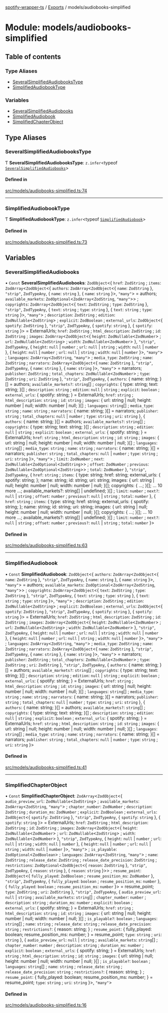 [spotify-wrapper-ts](../README.md) / [Exports](../modules.md) / models/audiobooks-simplified

# Module: models/audiobooks-simplified

## Table of contents

### Type Aliases

- [SeveralSimplifiedAudiobooksType](models_audiobooks_simplified.md#severalsimplifiedaudiobookstype)
- [SimplifiedAudiobookType](models_audiobooks_simplified.md#simplifiedaudiobooktype)

### Variables

- [SeveralSimplifiedAudiobooks](models_audiobooks_simplified.md#severalsimplifiedaudiobooks)
- [SimplifiedAudiobook](models_audiobooks_simplified.md#simplifiedaudiobook)
- [SimplifiedChapterObject](models_audiobooks_simplified.md#simplifiedchapterobject)

## Type Aliases

### SeveralSimplifiedAudiobooksType

Ƭ **SeveralSimplifiedAudiobooksType**: `z.infer`<typeof [`SeveralSimplifiedAudiobooks`](models_audiobooks_simplified.md#severalsimplifiedaudiobooks)\>

#### Defined in

[src/models/audiobooks-simplified.ts:74](https://github.com/XzavierDunn/spotify-wrapper-ts/blob/7ece3b9/src/models/audiobooks-simplified.ts#L74)

___

### SimplifiedAudiobookType

Ƭ **SimplifiedAudiobookType**: `z.infer`<typeof [`SimplifiedAudiobook`](models_audiobooks_simplified.md#simplifiedaudiobook)\>

#### Defined in

[src/models/audiobooks-simplified.ts:73](https://github.com/XzavierDunn/spotify-wrapper-ts/blob/7ece3b9/src/models/audiobooks-simplified.ts#L73)

## Variables

### SeveralSimplifiedAudiobooks

• `Const` **SeveralSimplifiedAudiobooks**: `ZodObject`<{ `href`: `ZodString` ; `items`: `ZodArray`<`ZodObject`<{ `authors`: `ZodArray`<`ZodObject`<{ `name`: `ZodString`  }, ``"strip"``, `ZodTypeAny`, { `name`: `string`  }, { `name`: `string`  }\>, ``"many"``\> = authors; `available_markets`: `ZodOptional`<`ZodArray`<`ZodString`, ``"many"``\>\> ; `copyrights`: `ZodArray`<`ZodObject`<{ `text`: `ZodString` ; `type`: `ZodString`  }, ``"strip"``, `ZodTypeAny`, { `text`: `string` ; `type`: `string`  }, { `text`: `string` ; `type`: `string`  }\>, ``"many"``\> ; `description`: `ZodString` ; `edition`: `ZodNullable`<`ZodString`\> ; `explicit`: `ZodBoolean` ; `external_urls`: `ZodObject`<{ `spotify`: `ZodString`  }, ``"strip"``, `ZodTypeAny`, { `spotify`: `string`  }, { `spotify`: `string`  }\> = ExternalUrls; `href`: `ZodString` ; `html_description`: `ZodString` ; `id`: `ZodString` ; `images`: `ZodArray`<`ZodObject`<{ `height`: `ZodNullable`<`ZodNumber`\> ; `url`: `ZodNullable`<`ZodString`\> ; `width`: `ZodNullable`<`ZodNumber`\>  }, ``"strip"``, `ZodTypeAny`, { `height`: ``null`` \| `number` ; `url`: ``null`` \| `string` ; `width`: ``null`` \| `number`  }, { `height`: ``null`` \| `number` ; `url`: ``null`` \| `string` ; `width`: ``null`` \| `number`  }\>, ``"many"``\> ; `languages`: `ZodArray`<`ZodString`, ``"many"``\> ; `media_type`: `ZodString` ; `name`: `ZodString` ; `narrators`: `ZodArray`<`ZodObject`<{ `name`: `ZodString`  }, ``"strip"``, `ZodTypeAny`, { `name`: `string`  }, { `name`: `string`  }\>, ``"many"``\> = narrators; `publisher`: `ZodString` ; `total_chapters`: `ZodNullable`<`ZodNumber`\> ; `type`: `ZodString` ; `uri`: `ZodString`  }, ``"strip"``, `ZodTypeAny`, { `authors`: { name: string; }[] = authors; `available_markets?`: `string`[] ; `copyrights`: { type: string; text: string; }[] ; `description`: `string` ; `edition`: ``null`` \| `string` ; `explicit`: `boolean` ; `external_urls`: { spotify: string; } = ExternalUrls; `href`: `string` ; `html_description`: `string` ; `id`: `string` ; `images`: { url: string \| null; height: number \| null; width: number \| null; }[] ; `languages`: `string`[] ; `media_type`: `string` ; `name`: `string` ; `narrators`: { name: string; }[] = narrators; `publisher`: `string` ; `total_chapters`: ``null`` \| `number` ; `type`: `string` ; `uri`: `string`  }, { `authors`: { name: string; }[] = authors; `available_markets?`: `string`[] ; `copyrights`: { type: string; text: string; }[] ; `description`: `string` ; `edition`: ``null`` \| `string` ; `explicit`: `boolean` ; `external_urls`: { spotify: string; } = ExternalUrls; `href`: `string` ; `html_description`: `string` ; `id`: `string` ; `images`: { url: string \| null; height: number \| null; width: number \| null; }[] ; `languages`: `string`[] ; `media_type`: `string` ; `name`: `string` ; `narrators`: { name: string; }[] = narrators; `publisher`: `string` ; `total_chapters`: ``null`` \| `number` ; `type`: `string` ; `uri`: `string`  }\>, ``"many"``\> ; `limit`: `ZodNumber` ; `next`: `ZodNullable`<`ZodOptional`<`ZodString`\>\> ; `offset`: `ZodNumber` ; `previous`: `ZodNullable`<`ZodOptional`<`ZodString`\>\> ; `total`: `ZodNumber`  }, ``"strip"``, `ZodTypeAny`, { `href`: `string` ; `items`: { type: string; href: string; external\_urls: { spotify: string; }; name: string; id: string; uri: string; images: { url: string \| null; height: number \| null; width: number \| null; }[]; copyrights: { ...; }[]; ... 10 more ...; available\_markets?: string[] \| undefined; }[] ; `limit`: `number` ; `next?`: ``null`` \| `string` ; `offset`: `number` ; `previous?`: ``null`` \| `string` ; `total`: `number`  }, { `href`: `string` ; `items`: { type: string; href: string; external\_urls: { spotify: string; }; name: string; id: string; uri: string; images: { url: string \| null; height: number \| null; width: number \| null; }[]; copyrights: { ...; }[]; ... 10 more ...; available\_markets?: string[] \| undefined; }[] ; `limit`: `number` ; `next?`: ``null`` \| `string` ; `offset`: `number` ; `previous?`: ``null`` \| `string` ; `total`: `number`  }\>

#### Defined in

[src/models/audiobooks-simplified.ts:63](https://github.com/XzavierDunn/spotify-wrapper-ts/blob/7ece3b9/src/models/audiobooks-simplified.ts#L63)

___

### SimplifiedAudiobook

• `Const` **SimplifiedAudiobook**: `ZodObject`<{ `authors`: `ZodArray`<`ZodObject`<{ `name`: `ZodString`  }, ``"strip"``, `ZodTypeAny`, { `name`: `string`  }, { `name`: `string`  }\>, ``"many"``\> = authors; `available_markets`: `ZodOptional`<`ZodArray`<`ZodString`, ``"many"``\>\> ; `copyrights`: `ZodArray`<`ZodObject`<{ `text`: `ZodString` ; `type`: `ZodString`  }, ``"strip"``, `ZodTypeAny`, { `text`: `string` ; `type`: `string`  }, { `text`: `string` ; `type`: `string`  }\>, ``"many"``\> ; `description`: `ZodString` ; `edition`: `ZodNullable`<`ZodString`\> ; `explicit`: `ZodBoolean` ; `external_urls`: `ZodObject`<{ `spotify`: `ZodString`  }, ``"strip"``, `ZodTypeAny`, { `spotify`: `string`  }, { `spotify`: `string`  }\> = ExternalUrls; `href`: `ZodString` ; `html_description`: `ZodString` ; `id`: `ZodString` ; `images`: `ZodArray`<`ZodObject`<{ `height`: `ZodNullable`<`ZodNumber`\> ; `url`: `ZodNullable`<`ZodString`\> ; `width`: `ZodNullable`<`ZodNumber`\>  }, ``"strip"``, `ZodTypeAny`, { `height`: ``null`` \| `number` ; `url`: ``null`` \| `string` ; `width`: ``null`` \| `number`  }, { `height`: ``null`` \| `number` ; `url`: ``null`` \| `string` ; `width`: ``null`` \| `number`  }\>, ``"many"``\> ; `languages`: `ZodArray`<`ZodString`, ``"many"``\> ; `media_type`: `ZodString` ; `name`: `ZodString` ; `narrators`: `ZodArray`<`ZodObject`<{ `name`: `ZodString`  }, ``"strip"``, `ZodTypeAny`, { `name`: `string`  }, { `name`: `string`  }\>, ``"many"``\> = narrators; `publisher`: `ZodString` ; `total_chapters`: `ZodNullable`<`ZodNumber`\> ; `type`: `ZodString` ; `uri`: `ZodString`  }, ``"strip"``, `ZodTypeAny`, { `authors`: { name: string; }[] = authors; `available_markets?`: `string`[] ; `copyrights`: { type: string; text: string; }[] ; `description`: `string` ; `edition`: ``null`` \| `string` ; `explicit`: `boolean` ; `external_urls`: { spotify: string; } = ExternalUrls; `href`: `string` ; `html_description`: `string` ; `id`: `string` ; `images`: { url: string \| null; height: number \| null; width: number \| null; }[] ; `languages`: `string`[] ; `media_type`: `string` ; `name`: `string` ; `narrators`: { name: string; }[] = narrators; `publisher`: `string` ; `total_chapters`: ``null`` \| `number` ; `type`: `string` ; `uri`: `string`  }, { `authors`: { name: string; }[] = authors; `available_markets?`: `string`[] ; `copyrights`: { type: string; text: string; }[] ; `description`: `string` ; `edition`: ``null`` \| `string` ; `explicit`: `boolean` ; `external_urls`: { spotify: string; } = ExternalUrls; `href`: `string` ; `html_description`: `string` ; `id`: `string` ; `images`: { url: string \| null; height: number \| null; width: number \| null; }[] ; `languages`: `string`[] ; `media_type`: `string` ; `name`: `string` ; `narrators`: { name: string; }[] = narrators; `publisher`: `string` ; `total_chapters`: ``null`` \| `number` ; `type`: `string` ; `uri`: `string`  }\>

#### Defined in

[src/models/audiobooks-simplified.ts:41](https://github.com/XzavierDunn/spotify-wrapper-ts/blob/7ece3b9/src/models/audiobooks-simplified.ts#L41)

___

### SimplifiedChapterObject

• `Const` **SimplifiedChapterObject**: `ZodArray`<`ZodObject`<{ `audio_preview_url`: `ZodNullable`<`ZodString`\> ; `available_markets`: `ZodArray`<`ZodString`, ``"many"``\> ; `chapter_number`: `ZodNumber` ; `description`: `ZodString` ; `duration_ms`: `ZodNumber` ; `explicit`: `ZodBoolean` ; `external_urls`: `ZodObject`<{ `spotify`: `ZodString`  }, ``"strip"``, `ZodTypeAny`, { `spotify`: `string`  }, { `spotify`: `string`  }\> = ExternalUrls; `href`: `ZodString` ; `html_description`: `ZodString` ; `id`: `ZodString` ; `images`: `ZodArray`<`ZodObject`<{ `height`: `ZodNullable`<`ZodNumber`\> ; `url`: `ZodNullable`<`ZodString`\> ; `width`: `ZodNullable`<`ZodNumber`\>  }, ``"strip"``, `ZodTypeAny`, { `height`: ``null`` \| `number` ; `url`: ``null`` \| `string` ; `width`: ``null`` \| `number`  }, { `height`: ``null`` \| `number` ; `url`: ``null`` \| `string` ; `width`: ``null`` \| `number`  }\>, ``"many"``\> ; `is_playable`: `ZodOptional`<`ZodBoolean`\> ; `languages`: `ZodArray`<`ZodString`, ``"many"``\> ; `name`: `ZodString` ; `release_date`: `ZodString` ; `release_date_precision`: `ZodString` ; `restrictions`: `ZodOptional`<`ZodObject`<{ `reason`: `ZodString`  }, ``"strip"``, `ZodTypeAny`, { `reason`: `string`  }, { `reason`: `string`  }\>\> ; `resume_point`: `ZodObject`<{ `fully_played`: `ZodBoolean` ; `resume_position_ms`: `ZodNumber`  }, ``"strip"``, `ZodTypeAny`, { `fully_played`: `boolean` ; `resume_position_ms`: `number`  }, { `fully_played`: `boolean` ; `resume_position_ms`: `number`  }\> = resume\_point; `type`: `ZodString` ; `uri`: `ZodString`  }, ``"strip"``, `ZodTypeAny`, { `audio_preview_url`: ``null`` \| `string` ; `available_markets`: `string`[] ; `chapter_number`: `number` ; `description`: `string` ; `duration_ms`: `number` ; `explicit`: `boolean` ; `external_urls`: { spotify: string; } = ExternalUrls; `href`: `string` ; `html_description`: `string` ; `id`: `string` ; `images`: { url: string \| null; height: number \| null; width: number \| null; }[] ; `is_playable?`: `boolean` ; `languages`: `string`[] ; `name`: `string` ; `release_date`: `string` ; `release_date_precision`: `string` ; `restrictions?`: { reason: string; } ; `resume_point`: { fully\_played: boolean; resume\_position\_ms: number; } = resume\_point; `type`: `string` ; `uri`: `string`  }, { `audio_preview_url`: ``null`` \| `string` ; `available_markets`: `string`[] ; `chapter_number`: `number` ; `description`: `string` ; `duration_ms`: `number` ; `explicit`: `boolean` ; `external_urls`: { spotify: string; } = ExternalUrls; `href`: `string` ; `html_description`: `string` ; `id`: `string` ; `images`: { url: string \| null; height: number \| null; width: number \| null; }[] ; `is_playable?`: `boolean` ; `languages`: `string`[] ; `name`: `string` ; `release_date`: `string` ; `release_date_precision`: `string` ; `restrictions?`: { reason: string; } ; `resume_point`: { fully\_played: boolean; resume\_position\_ms: number; } = resume\_point; `type`: `string` ; `uri`: `string`  }\>, ``"many"``\>

#### Defined in

[src/models/audiobooks-simplified.ts:16](https://github.com/XzavierDunn/spotify-wrapper-ts/blob/7ece3b9/src/models/audiobooks-simplified.ts#L16)
